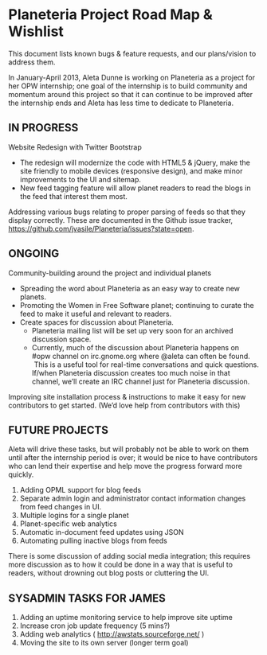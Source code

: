 # Planeteria Project Road Map & Wishlist

This document lists known bugs & feature requests, and our plans/vision to address them.  

In January-April 2013, Aleta Dunne is working on Planeteria as a
project for her OPW internship; one goal of the internship is to build
community and momentum around this project so that it can continue to
be improved after the internship ends and Aleta has less time to
dedicate to Planeteria.

## IN PROGRESS

Website Redesign with Twitter Bootstrap
 * The redesign will modernize the code with HTML5 & jQuery, make the
   site friendly to mobile devices (responsive design), and make minor
   improvements to the UI and sitemap.
 * New feed tagging feature will allow planet readers to read the
   blogs in the feed that interest them most.

Addressing various bugs relating to proper parsing of feeds so that
they display correctly.  These are documented in the Github issue
tracker, https://github.com/jvasile/Planeteria/issues?state=open.

## ONGOING

Community-building around the project and individual planets

 * Spreading the word about Planeteria as an easy way to create new
   planets.
 * Promoting the Women in Free Software planet; continuing to curate
   the feed to make it useful and relevant to readers.
 * Create spaces for discussion about Planeteria.
    - Planeteria mailing list will be set up very soon for an archived
      discussion space.
    - Currently, much of the discussion about Planeteria happens on
    #opw channel on irc.gnome.org where @aleta can often be
    found.  This is a useful tool for real-time conversations and
    quick questions. If/when Planeteria discussion creates too much
    noise in that channel, we’ll create an IRC channel just for
    Planeteria discussion.

Improving site installation process & instructions to make it easy for
new contributors to get started. (We’d love help from contributors
with this)

## FUTURE PROJECTS

Aleta will drive these tasks, but will probably not be able to work on
them until after the internship period is over; it would be nice to
have contributors who can lend their expertise and help move the
progress forward more quickly.

 1. Adding OPML support for blog feeds
 2. Separate admin login and administrator contact information changes
 from feed changes in UI.
 3. Multiple logins for a single planet
 4. Planet-specific web analytics
 5. Automatic in-document feed updates using JSON
 6. Automating pulling inactive blogs from feeds

There is some discussion of adding social media integration; this
requires more discussion as to how it could be done in a way that is
useful to readers, without drowning out blog posts or cluttering the
UI.

## SYSADMIN TASKS FOR JAMES

 1. Adding an uptime monitoring service to help improve site uptime
 2. Increase cron job update frequency (5 mins?)
 3. Adding web analytics ( http://awstats.sourceforge.net/ )
 4. Moving the site to its own server (longer term goal)

